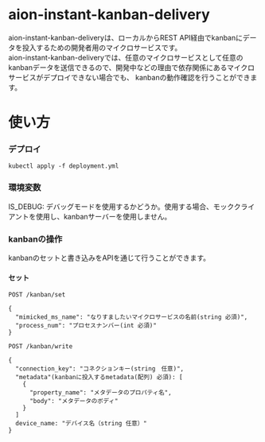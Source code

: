 # aion-instant-kanban-delivery
aion-instant-kanban-deliveryは、ローカルからREST API経由でkanbanにデータを投入するための開発者用のマイクロサービスです。  
aion-instant-kanban-deliveryでは、任意のマイクロサービスとして任意のkanbanデータを送信できるので、開発中などの理由で依存関係にあるマイクロサービスがデプロイできない場合でも、
kanbanの動作確認を行うことができます。

# 使い方
### デプロイ
`kubectl apply -f deployment.yml`

### 環境変数
IS_DEBUG: デバッグモードを使用するかどうか。使用する場合、モッククライアントを使用し、kanbanサーバーを使用しません。

### kanbanの操作
kanbanのセットと書き込みをAPIを通じて行うことができます。
#### セット
`POST /kanban/set`
```
{
  "mimicked_ms_name": "なりすましたいマイクロサービスの名前(string 必須)",
  "process_num": "プロセスナンバー(int 必須)"
}
```

`POST /kanban/write`
```
{
  "connection_key": "コネクションキー(string　任意)",
  "metadata"(kanbanに投入するmetadata(配列) 必須): [
    {
      "property_name": "メタデータのプロパティ名",
      "body": "メタデータのボディ"
    }
  ]
  device_name: "デバイス名（string 任意）"
}
```

